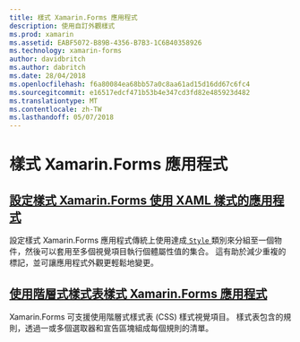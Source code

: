 ```yaml
---
title: 樣式 Xamarin.Forms 應用程式
description: 使用自訂外觀樣式
ms.prod: xamarin
ms.assetid: EABF5072-B89B-4356-B7B3-1C6B40358926
ms.technology: xamarin-forms
author: davidbritch
ms.author: dabritch
ms.date: 28/04/2018
ms.openlocfilehash: f6a80084ea68bb57a0c8aa61ad15d16dd67c6fc4
ms.sourcegitcommit: e16517edcf471b53b4e347cd3fd82e485923d482
ms.translationtype: MT
ms.contentlocale: zh-TW
ms.lasthandoff: 05/07/2018
---
```

# <a name="styling-xamarinforms-apps"></a>樣式 Xamarin.Forms 應用程式

## <a name="styling-xamarinforms-apps-using-xaml-stylesxamlindexmd"></a>[設定樣式 Xamarin.Forms 使用 XAML 樣式的應用程式](xaml/index.md)

設定樣式 Xamarin.Forms 應用程式傳統上使用達成[ `Style` ](https://developer.xamarin.com/api/type/Xamarin.Forms.Style/)類別來分組至一個物件，然後可以套用至多個視覺項目執行個體屬性值的集合。 這有助於減少重複的標記，並可讓應用程式外觀更輕鬆地變更。

## <a name="styling-xamarinforms-apps-using-cascading-style-sheetscssindexmd"></a>[使用階層式樣式表樣式 Xamarin.Forms 應用程式](css/index.md)

Xamarin.Forms 可支援使用階層式樣式表 (CSS) 樣式視覺項目。 樣式表包含的規則，透過一或多個選取器和宣告區塊組成每個規則的清單。

